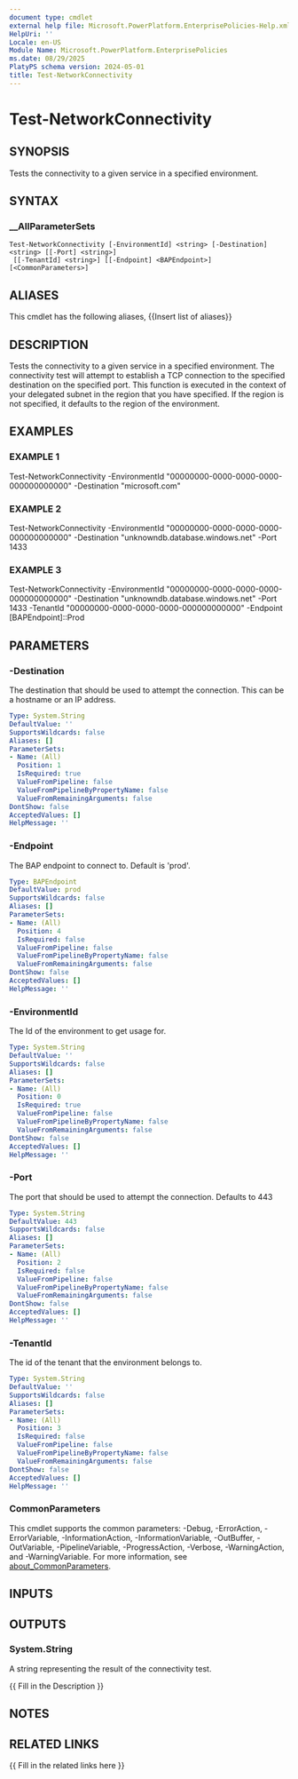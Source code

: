 ```yaml
---
document type: cmdlet
external help file: Microsoft.PowerPlatform.EnterprisePolicies-Help.xml
HelpUri: ''
Locale: en-US
Module Name: Microsoft.PowerPlatform.EnterprisePolicies
ms.date: 08/29/2025
PlatyPS schema version: 2024-05-01
title: Test-NetworkConnectivity
---
```


# Test-NetworkConnectivity

## SYNOPSIS

Tests the connectivity to a given service in a specified environment.

## SYNTAX

### __AllParameterSets

```
Test-NetworkConnectivity [-EnvironmentId] <string> [-Destination] <string> [[-Port] <string>]
 [[-TenantId] <string>] [[-Endpoint] <BAPEndpoint>] [<CommonParameters>]
```

## ALIASES

This cmdlet has the following aliases,
  {{Insert list of aliases}}

## DESCRIPTION

Tests the connectivity to a given service in a specified environment.
The connectivity test will attempt to establish a TCP connection to the specified destination on the specified port.
This function is executed in the context of your delegated subnet in the region that you have specified.
If the region is not specified, it defaults to the region of the environment.

## EXAMPLES

### EXAMPLE 1

Test-NetworkConnectivity -EnvironmentId "00000000-0000-0000-0000-000000000000" -Destination "microsoft.com"

### EXAMPLE 2

Test-NetworkConnectivity -EnvironmentId "00000000-0000-0000-0000-000000000000" -Destination "unknowndb.database.windows.net" -Port 1433

### EXAMPLE 3

Test-NetworkConnectivity -EnvironmentId "00000000-0000-0000-0000-000000000000" -Destination "unknowndb.database.windows.net" -Port 1433 -TenantId "00000000-0000-0000-0000-000000000000" -Endpoint [BAPEndpoint]::Prod

## PARAMETERS

### -Destination

The destination that should be used to attempt the connection. This can be a hostname or an IP address.

```yaml
Type: System.String
DefaultValue: ''
SupportsWildcards: false
Aliases: []
ParameterSets:
- Name: (All)
  Position: 1
  IsRequired: true
  ValueFromPipeline: false
  ValueFromPipelineByPropertyName: false
  ValueFromRemainingArguments: false
DontShow: false
AcceptedValues: []
HelpMessage: ''
```

### -Endpoint

The BAP endpoint to connect to. Default is 'prod'.

```yaml
Type: BAPEndpoint
DefaultValue: prod
SupportsWildcards: false
Aliases: []
ParameterSets:
- Name: (All)
  Position: 4
  IsRequired: false
  ValueFromPipeline: false
  ValueFromPipelineByPropertyName: false
  ValueFromRemainingArguments: false
DontShow: false
AcceptedValues: []
HelpMessage: ''
```

### -EnvironmentId

The Id of the environment to get usage for.

```yaml
Type: System.String
DefaultValue: ''
SupportsWildcards: false
Aliases: []
ParameterSets:
- Name: (All)
  Position: 0
  IsRequired: true
  ValueFromPipeline: false
  ValueFromPipelineByPropertyName: false
  ValueFromRemainingArguments: false
DontShow: false
AcceptedValues: []
HelpMessage: ''
```

### -Port

The port that should be used to attempt the connection. Defaults to 443

```yaml
Type: System.String
DefaultValue: 443
SupportsWildcards: false
Aliases: []
ParameterSets:
- Name: (All)
  Position: 2
  IsRequired: false
  ValueFromPipeline: false
  ValueFromPipelineByPropertyName: false
  ValueFromRemainingArguments: false
DontShow: false
AcceptedValues: []
HelpMessage: ''
```

### -TenantId

The id of the tenant that the environment belongs to.

```yaml
Type: System.String
DefaultValue: ''
SupportsWildcards: false
Aliases: []
ParameterSets:
- Name: (All)
  Position: 3
  IsRequired: false
  ValueFromPipeline: false
  ValueFromPipelineByPropertyName: false
  ValueFromRemainingArguments: false
DontShow: false
AcceptedValues: []
HelpMessage: ''
```

### CommonParameters

This cmdlet supports the common parameters: -Debug, -ErrorAction, -ErrorVariable,
-InformationAction, -InformationVariable, -OutBuffer, -OutVariable, -PipelineVariable,
-ProgressAction, -Verbose, -WarningAction, and -WarningVariable. For more information, see
[about_CommonParameters](https://go.microsoft.com/fwlink/?LinkID=113216).

## INPUTS

## OUTPUTS

### System.String

A string representing the result of the connectivity test.

{{ Fill in the Description }}

## NOTES

## RELATED LINKS

{{ Fill in the related links here }}

